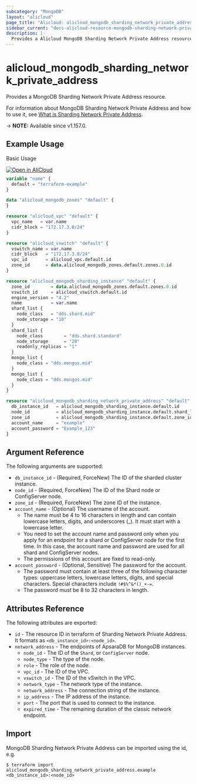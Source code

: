 ```yaml
---
subcategory: "MongoDB"
layout: "alicloud"
page_title: "Alicloud: alicloud_mongodb_sharding_network_private_address"
sidebar_current: "docs-alicloud-resource-mongodb-sharding-network-private-address"
description: |-
  Provides a Alicloud MongoDB Sharding Network Private Address resource.
---
```


# alicloud_mongodb_sharding_network_private_address

Provides a MongoDB Sharding Network Private Address resource.

For information about MongoDB Sharding Network Private Address and how to use it, see [What is Sharding Network Private Address](https://www.alibabacloud.com/help/en/doc-detail/141403.html).

-> **NOTE:** Available since v1.157.0.

## Example Usage

Basic Usage

<div style="display: block;margin-bottom: 40px;"><div class="oics-button" style="float: right;position: absolute;margin-bottom: 10px;">
  <a href="https://api.aliyun.com/terraform?resource=alicloud_mongodb_sharding_network_private_address&exampleId=fefc11d2-8aa2-b0ef-9865-e393b93452836da95b7d&activeTab=example&spm=docs.r.mongodb_sharding_network_private_address.0.fefc11d28a&intl_lang=EN_US" target="_blank">
    <img alt="Open in AliCloud" src="https://img.alicdn.com/imgextra/i1/O1CN01hjjqXv1uYUlY56FyX_!!6000000006049-55-tps-254-36.svg" style="max-height: 44px; max-width: 100%;">
  </a>
</div></div>

```terraform
variable "name" {
  default = "terraform-example"
}

data "alicloud_mongodb_zones" "default" {
}

resource "alicloud_vpc" "default" {
  vpc_name   = var.name
  cidr_block = "172.17.3.0/24"
}

resource "alicloud_vswitch" "default" {
  vswitch_name = var.name
  cidr_block   = "172.17.3.0/24"
  vpc_id       = alicloud_vpc.default.id
  zone_id      = data.alicloud_mongodb_zones.default.zones.0.id
}

resource "alicloud_mongodb_sharding_instance" "default" {
  zone_id        = data.alicloud_mongodb_zones.default.zones.0.id
  vswitch_id     = alicloud_vswitch.default.id
  engine_version = "4.2"
  name           = var.name
  shard_list {
    node_class   = "dds.shard.mid"
    node_storage = "10"
  }
  shard_list {
    node_class        = "dds.shard.standard"
    node_storage      = "20"
    readonly_replicas = "1"
  }
  mongo_list {
    node_class = "dds.mongos.mid"
  }
  mongo_list {
    node_class = "dds.mongos.mid"
  }
}

resource "alicloud_mongodb_sharding_network_private_address" "default" {
  db_instance_id   = alicloud_mongodb_sharding_instance.default.id
  node_id          = alicloud_mongodb_sharding_instance.default.shard_list.0.node_id
  zone_id          = alicloud_mongodb_sharding_instance.default.zone_id
  account_name     = "example"
  account_password = "Example_123"
}
```

## Argument Reference

The following arguments are supported:

* `db_instance_id` - (Required, ForceNew) The ID of the sharded cluster instance.
* `node_id` - (Required, ForceNew) The ID of the Shard node or ConfigServer node.
* `zone_id` - (Required, ForceNew) The zone ID of the instance.
* `account_name` - (Optional) The username of the account.
  - The name must be 4 to 16 characters in length and can contain lowercase letters, digits, and underscores (_). It must start with a lowercase letter.
  - You need to set the account name and password only when you apply for an endpoint for a shard or ConfigServer node for the first time. In this case, the account name and password are used for all shard and ConfigServer nodes.
  - The permissions of this account are fixed to read-only.
* `account_password` - (Optional, Sensitive) The password for the account.
  - The password must contain at least three of the following character types: uppercase letters, lowercase letters, digits, and special characters. Special characters include `!#$%^&*()_+-=`.
  - The password must be 8 to 32 characters in length.

## Attributes Reference

The following attributes are exported:

* `id` - The resource ID in terraform of Sharding Network Private Address. It formats as `<db_instance_id>:<node_id>`.
* `network_address` - The endpoints of ApsaraDB for MongoDB instances.
  * `node_id` - The ID of the `Shard`, or `ConfigServer` node.
  * `node_type` - The type of the node.
  * `role` - The role of the node.
  * `vpc_id` - The ID of the VPC.
  * `vswitch_id` - The ID of the vSwitch in the VPC.
  * `network_type` - The network type of the instance.
  * `network_address` - The connection string of the instance.
  * `ip_address` - The IP address of the instance.
  * `port` - The port that is used to connect to the instance.
  * `expired_time` - The remaining duration of the classic network endpoint.

## Import

MongoDB Sharding Network Private Address can be imported using the id, e.g.

```shell
$ terraform import alicloud_mongodb_sharding_network_private_address.example <db_instance_id>:<node_id>
```
